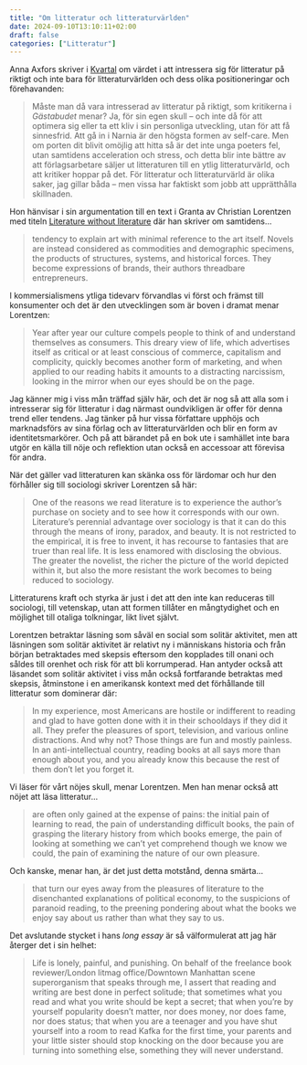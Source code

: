 ```yaml
---
title: "Om litteratur och litteraturvärlden"
date: 2024-09-10T13:10:11+02:00
draft: false
categories: ["Litteratur"]
---
```


Anna Axfors skriver i [Kvartal](/pdfs/axfors2024.pdf) om värdet i att intressera sig för litteratur på riktigt och inte bara för litteraturvärlden och dess olika positioneringar och förehavanden:

> Måste man då vara intresserad av litteratur på riktigt, som kritikerna i *Gästabudet* menar? Ja, för sin egen skull – och inte då för att optimera sig eller ta ett kliv i sin personliga utveckling, utan för att få sinnesfrid. Att gå in i Narnia är den högsta formen av self-care. Men om porten dit blivit omöjlig att hitta så är det inte unga poeters fel, utan samtidens acceleration och stress, och detta blir inte bättre av att förlagsarbetare säljer ut litteraturen till en ytlig litteraturvärld, och att kritiker hoppar på det. För litteratur och litteraturvärld är olika saker, jag gillar båda – men vissa har faktiskt som jobb att upprätthålla skillnaden.

Hon hänvisar i sin argumentation till en text i Granta av Christian Lorentzen med titeln [Literature without literature](https://archive.fo/0j3xW) där han skriver om samtidens...

> tendency to explain art with minimal reference to the art itself. Novels are instead considered as commodities and demographic specimens, the products of structures, systems, and historical forces. They become expressions of brands, their authors threadbare entrepreneurs. 

I kommersialismens ytliga tidevarv förvandlas vi först och främst till konsumenter och det är den utvecklingen som är boven i dramat menar Lorentzen:

> Year after year our culture compels people to think of and understand themselves as consumers. This dreary view of life, which advertises itself as critical or at least conscious of commerce, capitalism and complicity, quickly becomes another form of marketing, and when applied to our reading habits it amounts to a distracting narcissism, looking in the mirror when our eyes should be on the page.

Jag känner mig i viss mån träffad själv här, och det är nog så att alla som i intresserar sig för litteratur i dag närmast oundvikligen är offer för denna trend eller tendens. Jag tänker på hur vissa författare upphöjs och marknadsförs av sina förlag och av litteraturvärlden och blir en form av identitetsmarkörer. Och på att bärandet på en bok ute i samhället inte bara utgör en källa till nöje och reflektion utan också en accessoar att förevisa för andra. 

När det gäller vad litteraturen kan skänka oss för lärdomar och hur den förhåller sig till sociologi skriver Lorentzen så här:

> One of the reasons we read literature is to experience the author’s purchase on society and to see how it corresponds with our own. Literature’s perennial advantage over sociology is that it can do this through the means of irony, paradox, and beauty. It is not restricted to the empirical, it is free to invent, it has recourse to fantasies that are truer than real life. It is less enamored with disclosing the obvious. The greater the novelist, the richer the picture of the world depicted within it, but also the more resistant the work becomes to being reduced to sociology.

Litteraturens kraft och styrka är just i det att den inte kan reduceras till sociologi, till vetenskap, utan att formen tillåter en mångtydighet och en möjlighet till otaliga tolkningar, likt livet självt.

Lorentzen betraktar läsning som såväl en social som solitär aktivitet, men att läsningen som solitär aktivitet är relativt ny i människans historia och från början betraktades med skepsis eftersom den kopplades till onani och såldes till orenhet och risk för att bli korrumperad. Han antyder också att läsandet som solitär aktivitet i viss mån också fortfarande betraktas med skepsis, åtminstone i en amerikansk kontext med det förhållande till litteratur som dominerar där: 

> In my experience, most Americans are hostile or indifferent to reading and glad to have gotten done with it in their schooldays if they did it all. They prefer the pleasures of sport, television, and various online distractions. And why not? Those things are fun and mostly painless. In an anti-intellectual country, reading books at all says more than enough about you, and you already know this because the rest of them don’t let you forget it.

Vi läser för vårt nöjes skull, menar Lorentzen. Men han menar också att nöjet att läsa litteratur...

> are often only gained at the expense of pains: the initial pain of learning to read, the pain of understanding difficult books, the pain of grasping the literary history from which books emerge, the pain of looking at something we can’t yet comprehend though we know we could, the pain of examining the nature of our own pleasure. 

Och kanske, menar han, är det just detta motstånd, denna smärta...

> that turn our eyes away from the pleasures of literature to the disenchanted explanations of political economy, to the suspicions of paranoid reading, to the preening pondering about what the books we enjoy say about us rather than what they say to us.

Det avslutande stycket i hans *long essay* är så välformulerat att jag här återger det i sin helhet:

> Life is lonely, painful, and punishing. On behalf of the freelance book reviewer/London litmag office/Downtown Manhattan scene superorganism that speaks through me, I assert that reading and writing are best done in perfect solitude; that sometimes what you read and what you write should be kept a secret; that when you’re by yourself popularity doesn’t matter, nor does money, nor does fame, nor does status; that when you are a teenager and you have shut yourself into a room to read Kafka for the first time, your parents and your little sister should stop knocking on the door because you are turning into something else, something they will never understand.
